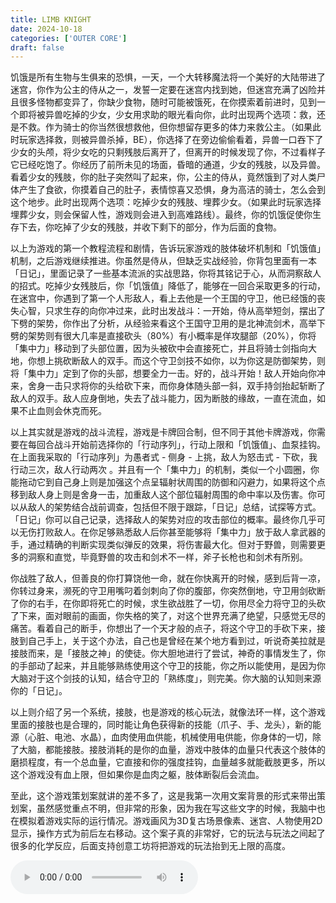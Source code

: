 ```yaml
---
title: LIMB KNIGHT
date: 2024-10-18
categories: ['OUTER CORE']
draft: false
---
```


​	饥饿是所有生物与生俱来的恐惧，一天，一个大转移魔法将一个美好的大陆带进了迷宫，你作为公主的侍从之一，发誓一定要在迷宫内找到她，但迷宫充满了凶险并且很多怪物都变异了，你缺少食物，随时可能被饿死，在你摸索着前进时，见到一个即将被异兽吃掉的少女，少女用求助的眼光看向你，此时出现两个选项：救，还是不救。作为骑士的你当然很想救他，但你想留存更多的体力来救公主。（如果此时玩家选择救，则被异兽杀掉，BE），你选择了在旁边偷偷看着，异兽一口吞下了少女的头颅，将少女吃的只剩残肢后离开了，但离开的时候发现了你，不过看样子它已经吃饱了。你经历了前所未见的场面，昏暗的通道，少女的残肢，以及异兽。看着少女的残肢，你的肚子突然叫了起来，你，公主的侍从，竟然饿到了对人类尸体产生了食欲，你摸着自己的肚子，表情惊喜又恐惧，身为高洁的骑士，怎么会到这个地步。此时出现两个选项：吃掉少女的残肢、埋葬少女。（如果此时玩家选择埋葬少女，则会保留人性，游戏则会进入到高难路线）。最终，你的饥饿促使你生存下去，你吃掉了少女的残肢，并收下剩下的部分，作为后面的食物。

​	以上为游戏的第一个教程流程和剧情，告诉玩家游戏的肢体破坏机制和「饥饿值」机制，之后游戏继续推进。你虽然是侍从，但缺乏实战经验，你背包里面有一本「日记」，里面记录了一些基本流派的实战思路，你将其铭记于心，从而洞察敌人的招式。吃掉少女残肢后，你「饥饿值」降低了，能够在一回合采取更多的行动，在迷宫中，你遇到了第一个人形敌人，看上去他是一个王国的守卫，他已经饿的丧失心智，只求生存的向你冲过来，此时出发战斗：一开始，侍从高举短剑，摆出了下劈的架势，你作出了分析，从经验来看这个王国守卫用的是北神流剑术，高举下劈的架势则有很大几率是直接砍头（80%）有小概率是佯攻腿部（20%），你将「集中力」移动到了头部位置，因为头被砍中会直接死亡，并且将骑士剑指向大地，你想上挑砍断敌人的双手。而这个守卫剑技不如你，以为你这是防御架势，则将「集中力」定到了你的头部，想要全力一击。好的，战斗开始！敌人开始向你冲来，舍身一击只求将你的头给砍下来，而你身体随头部一斜，双手持剑抬起斩断了敌人的双手。敌人应身倒地，失去了战斗能力，因为断肢的缘故，一直在流血，如果不止血则会休克而死。

​	以上其实就是游戏的战斗流程，游戏是卡牌回合制，但不同于其他卡牌游戏，你需要在每回合战斗开始前选择你的「行动序列」，行动上限和「饥饿值」、血泵挂钩。在上面我采取的「行动序列」为愚者式 - 侧身 - 上挑，敌人为怒击式 - 下砍，我行动三次，敌人行动两次 。并且有一个「集中力」的机制，类似一个小圆圈，你能拖动它到自己身上则是加强这个点呈辐射状周围的防御和闪避力，如果将这个点移到敌人身上则是舍身一击，加重敌人这个部位辐射周围的命中率以及伤害。你可以从敌人的架势结合战前调查，包括但不限于跟踪，「日记」总结，试探等方式。「日记」你可以自己记录，选择敌人的架势对应的攻击部位的概率。最终你几乎可以无伤打败敌人。在你足够熟悉敌人后你甚至能够将「集中力」放于敌人拿武器的手，通过精确的判断实现类似弹反的效果，将伤害最大化。但对于野兽，则需要更多的洞察和直觉，毕竟野兽的攻击和剑术不一样，斧子长枪也和剑术有所别。

​	你战胜了敌人，但善良的你打算饶他一命，就在你快离开的时候，感到后背一凉，你转过身来，濒死的守卫用嘴叼着剑刺向了你的腹部，你突然倒地，守卫用剑砍断了你的右手，在你即将死亡的时候，求生欲战胜了一切，你用尽全力将守卫的头砍了下来，面对眼前的画面，你失格的笑了，对这个世界充满了绝望，只感觉无尽的痛苦。看着自己的断手，你想出了一个天才般的点子，将这个守卫的手砍下来，接肢到自己手上，关于这个办法，自己也是曾经在某个地方看到过，听说奇美拉就是接肢而来，是「接肢之神」的使徒。你大胆地进行了尝试，神奇的事情发生了，你的手部动了起来，并且能够熟练使用这个守卫的技能，你之所以能使用，是因为你大脑对于这个剑技的认知，结合守卫的「熟练度」，则完美。你大脑的认知则来源你的「日记」。

​	以上则介绍了另一个系统，接肢，也是游戏的核心玩法，就像法环一样，这个游戏里面的接肢也是合理的，同时能让角色获得新的技能（爪子、手、龙头），新的能源（心脏、电池、水晶），血肉使用血供能，机械使用电供能，你身体的一切，除了大脑，都能接肢。接肢消耗的是你的血量，游戏中肢体的血量只代表这个肢体的磨损程度，有一个总血量，它直接和你的强度挂钩，血量越多就能截肢更多，所以这个游戏没有血上限，但如果你是血肉之躯，肢体断裂后会流血。

​	至此，这个游戏策划案就讲的差不多了，这是我第一次用文案背景的形式来带出策划案，虽然感觉重点不明，但非常的形象，因为我在写这些文字的时候，我脑中也在模拟着游戏实际的运行情况。游戏画风为3D复古场景像素、迷宫、人物使用2D显示，操作方式为前后左右移动。这个案子真的非常好，它的玩法与玩法之间起了很多的化学反应，后面支持创意工坊将把游戏的玩法抬到无上限的高度。

<audio controls autoplay>
  <source src="/audios/怪盗V - Song for Explorer（翻自 大嶋啓之）.mp3" type="audio/mpeg">
  Your browser does not support the audio tag.
</audio>
